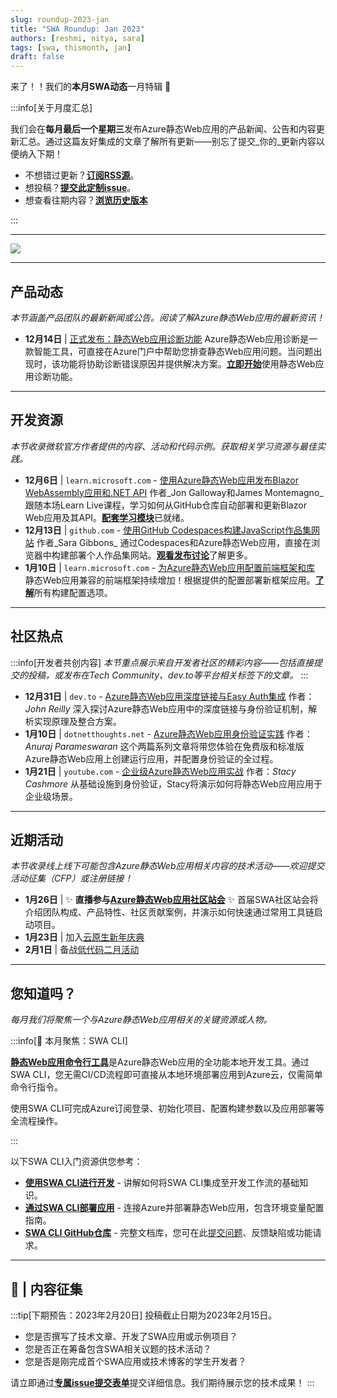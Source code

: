```yaml
---
slug: roundup-2023-jan
title: "SWA Roundup: Jan 2023"
authors: [reshmi, nitya, sara]
tags: [swa, thismonth, jan]
draft: false
---
```


<head>
  <meta name="twitter:url" content="https://www.azurestaticwebapps.dev/blog/roundup-2023-jan" />
  <meta name="twitter:title" content="This Month in Azure Static Web Apps: Jan 2023" />
  <meta name="twitter:description" content="This January in @AzureStaticApps - we cover Azure Static Web Apps Diagnostics, authentication, deploying from Codespaces and SWA CLI" />
  <meta name="twitter:image" content="https://www.azurestaticwebapps.dev/img/png/roundup/jan.png" />
  <meta name="twitter:card" content="summary_large_image" />
  <meta name="twitter:creator" content="@saragibby" />
  <meta name="twitter:site" content="@AzureStaticApps" /> 
  <link rel="canonical" href="https://www.azurestaticwebapps.dev/blog/roundup-2023-jan" />
</head>

来了！！我们的**本月SWA动态**一月特辑 🎉

:::info[关于月度汇总]

我们会在**每月最后一个星期三**发布Azure静态Web应用的产品新闻、公告和内容更新汇总。通过这篇友好集成的文章了解所有更新——别忘了提交_你的_更新内容以便纳入下期！

 * 不想错过更新？<a href="/blog/rss.xml" target="_blank">**订阅RSS源**</a>。
 * 想投稿？[**提交此定制issue**](https://github.com/staticwebdev/30DaysOfSWA/issues/new?assignees=&labels=ThisMonthIn+-+Community&template=---this-month-in-swa--community-submission.md&title=This+Month+In%3A+Community)。
 * 想查看往期内容？[**浏览历史版本**](/thismonth#view-past-editions)

:::

---

![](../../static/img/png/roundup/jan.png)

---

## 产品动态

_本节涵盖产品团队的最新新闻或公告。阅读了解Azure静态Web应用的最新资讯！_

* **12月14日** | [正式发布：静态Web应用诊断功能](https://azure.microsoft.com/en-us/updates/generally-available-static-web-apps-diagnostics/?WT.mc_id=academic-86055-sagibbon) Azure静态Web应用诊断是一款智能工具，可直接在Azure门户中帮助您排查静态Web应用问题。当问题出现时，该功能将协助诊断错误原因并提供解决方案。[**立即开始**](https://learn.microsoft.com/en-us/azure/static-web-apps/diagnostics-overview/?WT.mc_id=academic-86055-sagibbon)使用静态Web应用诊断功能。

---

## 开发资源

_本节收录微软官方作者提供的内容、活动和代码示例。获取相关学习资源与最佳实践。_

* **12月6日** | `learn.microsoft.com` - [使用Azure静态Web应用发布Blazor WebAssembly应用和.NET API](https://learn.microsoft.com/en-us/shows/learn-live/modern-web-development-net6-ep04-publish-blazor-webassembly-net-api-azure-static-web-apps/?WT.mc_id=academic-86055-sagibbon) 作者_Jon Galloway和James Montemagno_ 跟随本场Learn Live课程，学习如何从GitHub仓库自动部署和更新Blazor Web应用及其API。[**配套学习模块**](https://learn.microsoft.com/en-us/training/modules/publish-app-service-static-web-app-api-dotnet/?WT.mc_id=academic-86055-sagibbon)已就绪。
* **12月13日** | `github.com` - [使用GitHub Codespaces构建JavaScript作品集网站](https://github.com/education/codespaces-project-template-js) 作者_Sara Gibbons_ 通过Codespaces和Azure静态Web应用，直接在浏览器中构建部署个人作品集网站。[**观看发布讨论**](https://www.youtube.com/watch?v=5c_X-GC7Eds)了解更多。
* **1月10日** | `learn.microsoft.com` - [为Azure静态Web应用配置前端框架和库](https://learn.microsoft.com/en-us/azure/static-web-apps/front-end-frameworks/?WT.mc_id=academic-86055-sagibbon) 静态Web应用兼容的前端框架持续增加！根据提供的配置部署新框架应用。[**了解**](https://learn.microsoft.com/en-us/azure/static-web-apps/build-configuration?tabs=github-actions/?WT.mc_id=academic-86055-sagibbon)所有构建配置选项。

---

## 社区热点

:::info[开发者共创内容]
_本节重点展示来自开发者社区的精彩内容——包括直接提交的投稿，或发布在Tech Community、dev.to等平台相关标签下的文章。_
:::

* **12月31日** | `dev.to` -  [Azure静态Web应用深度链接与Easy Auth集成](https://dev.to/johnnyreilly/deep-linking-with-azure-static-web-apps-and-easy-auth-26in) 作者：_John Reilly_ 深入探讨Azure静态Web应用中的深度链接与身份验证机制，解析实现原理及整合方案。
* **1月10日** | `dotnetthoughts.net` -  [Azure静态Web应用身份验证实践](https://dotnetthoughts.net/implementing-authentication-in-static-web-apps-part1/) 作者：_Anuraj Parameswaran_ 这个两篇系列文章将带您体验在免费版和标准版Azure静态Web应用上创建运行应用，并配置身份验证的全过程。
* **1月21日** | `youtube.com` -  [企业级Azure静态Web应用实战](https://azureday.community/en-live-from-the-netherlands/azure-static-web-apps-for-the-enterprise/) 作者：_Stacy Cashmore_ 从基础设施到身份验证，Stacy将演示如何将静态Web应用应用于企业级场景。

---

## 近期活动

_本节收录线上线下可能包含Azure静态Web应用相关内容的技术活动——欢迎提交活动征集（CFP）或注册链接！_

* **1月26日** | ✨ **直播参与[Azure静态Web应用社区站会](https://www.youtube.com/watch?v=7hTQJs9Ku5Y)** ✨ 首届SWA社区站会将介绍团队构成、产品特性、社区贡献案例，并演示如何快速通过常用工具链启动项目。
* **1月23日** | 加入[云原生新年庆典](https://azure.github.io/Cloud-Native/New-Year/)
* **2月1日** | 备战[低代码二月活动](https://microsoft.github.io/Low-Code/blog/2023-kickoff/)

---

## 您知道吗？

_每月我们将聚焦一个与Azure静态Web应用相关的关键资源或人物。_

:::info[🌟 本月聚焦：SWA CLI]

[**静态Web应用命令行工具**](https://azure.github.io/static-web-apps-cli/)是Azure静态Web应用的全功能本地开发工具。通过SWA CLI，您无需CI/CD流程即可直接从本地环境部署应用到Azure云，仅需简单命令行指令。

使用SWA CLI可完成Azure订阅登录、初始化项目、配置构建参数以及应用部署等全流程操作。

:::

以下SWA CLI入门资源供您参考：

* [**使用SWA CLI进行开发**](https://www.azurestaticwebapps.dev/blog/devtools-swacli-develop) - 讲解如何将SWA CLI集成至开发工作流的基础知识。
* [**通过SWA CLI部署应用**](https://www.azurestaticwebapps.dev/blog/devtools-swacli-deploy) - 连接Azure并部署静态Web应用，包含环境变量配置指南。
* [**SWA CLI GitHub仓库**](https://github.com/Azure/static-web-apps-cli) - 完整文档库，您可在此[提交问题](https://github.com/Azure/static-web-apps-cli/issues/new/choose)、反馈缺陷或功能请求。

---

## 🚨 | 内容征集

:::tip[下期预告：2023年2月20日]
投稿截止日期为2023年2月15日。

 * 您是否撰写了技术文章、开发了SWA应用或示例项目？
 * 您是否正在筹备包含SWA相关议题的技术活动？
 * 您是否是刚完成首个SWA应用或技术博客的学生开发者？

请立即通过[**专属issue提交表单**](https://github.com/staticwebdev/30DaysOfSWA/issues/new?assignees=&labels=ThisMonthIn+-+Community&template=---this-month-in-swa--community-submission.md&title=This+Month+In%3A+Community)提交详细信息。我们期待展示您的技术成果！
:::